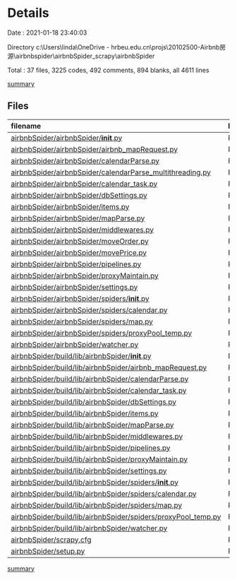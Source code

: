 # Details

Date : 2021-01-18 23:40:03

Directory c:\Users\linda\OneDrive - hrbeu.edu.cn\projs\20102500-Airbnb房源\airbnbspider\airbnbSpider_scrapy\airbnbSpider

Total : 37 files,  3225 codes, 492 comments, 894 blanks, all 4611 lines

[summary](results.md)

## Files
| filename | language | code | comment | blank | total |
| :--- | :--- | ---: | ---: | ---: | ---: |
| [airbnbSpider/airbnbSpider/__init__.py](/airbnbSpider/airbnbSpider/__init__.py) | Python | 0 | 0 | 1 | 1 |
| [airbnbSpider/airbnbSpider/airbnb_mapRequest.py](/airbnbSpider/airbnbSpider/airbnb_mapRequest.py) | Python | 479 | 39 | 78 | 596 |
| [airbnbSpider/airbnbSpider/calendarParse.py](/airbnbSpider/airbnbSpider/calendarParse.py) | Python | 131 | 12 | 39 | 182 |
| [airbnbSpider/airbnbSpider/calendarParse_multithreading.py](/airbnbSpider/airbnbSpider/calendarParse_multithreading.py) | Python | 153 | 13 | 32 | 198 |
| [airbnbSpider/airbnbSpider/calendar_task.py](/airbnbSpider/airbnbSpider/calendar_task.py) | Python | 22 | 2 | 58 | 82 |
| [airbnbSpider/airbnbSpider/dbSettings.py](/airbnbSpider/airbnbSpider/dbSettings.py) | Python | 47 | 0 | 10 | 57 |
| [airbnbSpider/airbnbSpider/items.py](/airbnbSpider/airbnbSpider/items.py) | Python | 12 | 6 | 6 | 24 |
| [airbnbSpider/airbnbSpider/mapParse.py](/airbnbSpider/airbnbSpider/mapParse.py) | Python | 122 | 21 | 26 | 169 |
| [airbnbSpider/airbnbSpider/middlewares.py](/airbnbSpider/airbnbSpider/middlewares.py) | Python | 133 | 49 | 41 | 223 |
| [airbnbSpider/airbnbSpider/moveOrder.py](/airbnbSpider/airbnbSpider/moveOrder.py) | Python | 42 | 3 | 15 | 60 |
| [airbnbSpider/airbnbSpider/movePrice.py](/airbnbSpider/airbnbSpider/movePrice.py) | Python | 44 | 6 | 15 | 65 |
| [airbnbSpider/airbnbSpider/pipelines.py](/airbnbSpider/airbnbSpider/pipelines.py) | Python | 92 | 13 | 24 | 129 |
| [airbnbSpider/airbnbSpider/proxyMaintain.py](/airbnbSpider/airbnbSpider/proxyMaintain.py) | Python | 96 | 4 | 19 | 119 |
| [airbnbSpider/airbnbSpider/settings.py](/airbnbSpider/airbnbSpider/settings.py) | Python | 37 | 64 | 25 | 126 |
| [airbnbSpider/airbnbSpider/spiders/__init__.py](/airbnbSpider/airbnbSpider/spiders/__init__.py) | Python | 0 | 4 | 1 | 5 |
| [airbnbSpider/airbnbSpider/spiders/calendar.py](/airbnbSpider/airbnbSpider/spiders/calendar.py) | Python | 75 | 2 | 15 | 92 |
| [airbnbSpider/airbnbSpider/spiders/map.py](/airbnbSpider/airbnbSpider/spiders/map.py) | Python | 137 | 14 | 46 | 197 |
| [airbnbSpider/airbnbSpider/spiders/proxyPool_temp.py](/airbnbSpider/airbnbSpider/spiders/proxyPool_temp.py) | Python | 68 | 3 | 13 | 84 |
| [airbnbSpider/airbnbSpider/watcher.py](/airbnbSpider/airbnbSpider/watcher.py) | Python | 41 | 1 | 15 | 57 |
| [airbnbSpider/build/lib/airbnbSpider/__init__.py](/airbnbSpider/build/lib/airbnbSpider/__init__.py) | Python | 0 | 0 | 1 | 1 |
| [airbnbSpider/build/lib/airbnbSpider/airbnb_mapRequest.py](/airbnbSpider/build/lib/airbnbSpider/airbnb_mapRequest.py) | Python | 479 | 39 | 78 | 596 |
| [airbnbSpider/build/lib/airbnbSpider/calendarParse.py](/airbnbSpider/build/lib/airbnbSpider/calendarParse.py) | Python | 121 | 8 | 31 | 160 |
| [airbnbSpider/build/lib/airbnbSpider/calendar_task.py](/airbnbSpider/build/lib/airbnbSpider/calendar_task.py) | Python | 22 | 2 | 58 | 82 |
| [airbnbSpider/build/lib/airbnbSpider/dbSettings.py](/airbnbSpider/build/lib/airbnbSpider/dbSettings.py) | Python | 47 | 0 | 10 | 57 |
| [airbnbSpider/build/lib/airbnbSpider/items.py](/airbnbSpider/build/lib/airbnbSpider/items.py) | Python | 12 | 6 | 6 | 24 |
| [airbnbSpider/build/lib/airbnbSpider/mapParse.py](/airbnbSpider/build/lib/airbnbSpider/mapParse.py) | Python | 122 | 21 | 26 | 169 |
| [airbnbSpider/build/lib/airbnbSpider/middlewares.py](/airbnbSpider/build/lib/airbnbSpider/middlewares.py) | Python | 133 | 49 | 41 | 223 |
| [airbnbSpider/build/lib/airbnbSpider/pipelines.py](/airbnbSpider/build/lib/airbnbSpider/pipelines.py) | Python | 92 | 13 | 24 | 129 |
| [airbnbSpider/build/lib/airbnbSpider/proxyMaintain.py](/airbnbSpider/build/lib/airbnbSpider/proxyMaintain.py) | Python | 96 | 4 | 19 | 119 |
| [airbnbSpider/build/lib/airbnbSpider/settings.py](/airbnbSpider/build/lib/airbnbSpider/settings.py) | Python | 37 | 64 | 25 | 126 |
| [airbnbSpider/build/lib/airbnbSpider/spiders/__init__.py](/airbnbSpider/build/lib/airbnbSpider/spiders/__init__.py) | Python | 0 | 4 | 1 | 5 |
| [airbnbSpider/build/lib/airbnbSpider/spiders/calendar.py](/airbnbSpider/build/lib/airbnbSpider/spiders/calendar.py) | Python | 76 | 2 | 15 | 93 |
| [airbnbSpider/build/lib/airbnbSpider/spiders/map.py](/airbnbSpider/build/lib/airbnbSpider/spiders/map.py) | Python | 137 | 14 | 46 | 197 |
| [airbnbSpider/build/lib/airbnbSpider/spiders/proxyPool_temp.py](/airbnbSpider/build/lib/airbnbSpider/spiders/proxyPool_temp.py) | Python | 68 | 3 | 13 | 84 |
| [airbnbSpider/build/lib/airbnbSpider/watcher.py](/airbnbSpider/build/lib/airbnbSpider/watcher.py) | Python | 41 | 1 | 15 | 57 |
| [airbnbSpider/scrapy.cfg](/airbnbSpider/scrapy.cfg) | Properties | 4 | 5 | 3 | 12 |
| [airbnbSpider/setup.py](/airbnbSpider/setup.py) | Python | 7 | 1 | 3 | 11 |

[summary](results.md)
